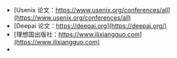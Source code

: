- [Usenix 论文：https://www.usenix.org/conferences/all](https://www.usenix.org/conferences/all)
- [Deepai 论文：https://deepai.org](https://deepai.org/)
- [理想国出版社：https://www.ilixiangguo.com](https://www.ilixiangguo.com)
- [](http://www.sanhuibooks.com)